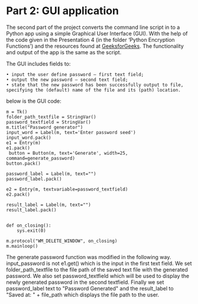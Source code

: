 # Part 2: GUI application
The second part of the project converts the command line script in to a Python app using a simple Graphical User Interface (GUI). With the help of the
code given in the Presentation 4 (in the folder ‘Python Encryption Functions’) and the resources found at [GeeksforGeeks](https://www.google.com/url?sa=t&rct=j&q=&esrc=s&source=web&cd=&cad=rja&uact=8&ved=2ahUKEwjygZfRlfWBAxXCVkEAHbVnBc8QFnoECCUQAQ&url=https%3A%2F%2Fwww.geeksforgeeks.org%2Fpython-gui-tkinter%2F&usg=AOvVaw2jQoquEx80B61h4BcQ_Bpd&opi=89978449). The functionality
and output of the app is the same as the script.

The GUI includes fields to:

    • input the user define password – first text field;
    • output the new password – second text field;
    • state that the new password has been successfully output to file, specifying the (default) name of the file and its (path) location.

below is the GUI code:
    
    m = Tk()
    folder_path_textfile = StringVar()
    password_textfield = StringVar()
    m.title("Password generator")
    input_word = Label(m, text='Enter password seed')
    input_word.pack()
    e1 = Entry(m)
    e1.pack()
     button = Button(m, text='Generate', width=25, command=generate_password) 
    button.pack()

    password_label = Label(m, text="")
    password_label.pack()

    e2 = Entry(m, textvariable=password_textfield)
    e2.pack() 

    result_label = Label(m, text="")
    result_label.pack()


    def on_closing():
        sys.exit(0)

    m.protocol("WM_DELETE_WINDOW", on_closing)
    m.mainloop()

The generate password function was modified in the following way. input_password is not e1.get() which is the input in the first text field. We set folder_path_textfile to the file path of the saved text file with the generated password. We also set password_textfield which will be used to display the newly generated password in the second textfield. Finally we set password_label text to "Password Generated" and the result_label to "Saved at: " + file_path which displays the file path to the user.